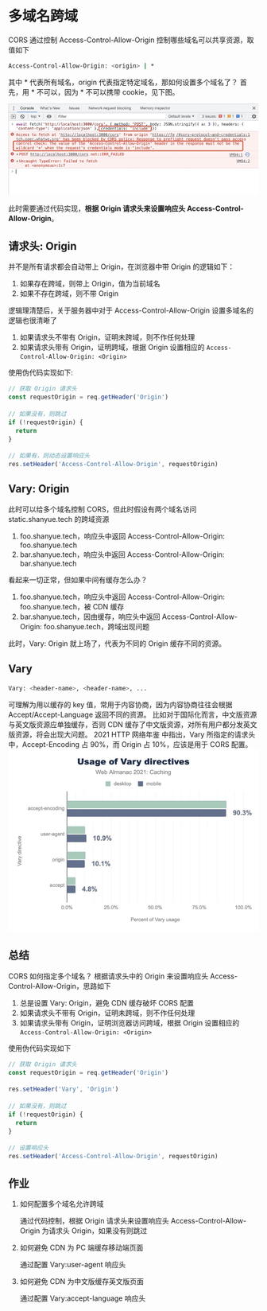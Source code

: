 # 多域名跨域

CORS 通过控制 Access-Control-Allow-Origin 控制哪些域名可以共享资源，取值如下

```bash
Access-Control-Allow-Origin: <origin> | *
```

其中 \* 代表所有域名，origin 代表指定特定域名，那如何设置多个域名了？
首先，用 \* 不可以，因为 \* 不可以携带 cookie，见下图。

![23-1](./img/23-1.jpg)

此时需要通过代码实现，**根据 Origin 请求头来设置响应头 Access-Control-Allow-Origin**。

## 请求头: Origin

并不是所有请求都会自动带上 Origin，在浏览器中带 Origin 的逻辑如下：

1. 如果存在跨域，则带上 Origin，值为当前域名
2. 如果不存在跨域，则不带 Origin

逻辑理清楚后，关于服务器中对于 Access-Control-Allow-Origin 设置多域名的逻辑也很清晰了

1. 如果请求头不带有 Origin，证明未跨域，则不作任何处理
2. 如果请求头带有 Origin，证明跨域，根据 Origin 设置相应的 `Access-Control-Allow-Origin: <Origin>`

使用伪代码实现如下:

```js
// 获取 Origin 请求头
const requestOrigin = req.getHeader('Origin')

// 如果没有，则跳过
if (!requestOrigin) {
  return
}

// 如果有，则动态设置响应头
res.setHeader('Access-Control-Allow-Origin', requestOrigin)
```

## Vary: Origin

此时可以给多个域名控制 CORS，但此时假设有两个域名访问 static.shanyue.tech 的跨域资源

1. foo.shanyue.tech，响应头中返回 Access-Control-Allow-Origin: foo.shanyue.tech
2. bar.shanyue.tech，响应头中返回 Access-Control-Allow-Origin: bar.shanyue.tech

看起来一切正常，但如果中间有缓存怎么办？

1. foo.shanyue.tech，响应头中返回 Access-Control-Allow-Origin: foo.shanyue.tech，被 CDN 缓存
2. bar.shanyue.tech，因由缓存，响应头中返回 Access-Control-Allow-Origin: foo.shanyue.tech，跨域出现问题

此时，Vary: Origin 就上场了，代表为不同的 Origin 缓存不同的资源。

## Vary

```bash
Vary: <header-name>, <header-name>, ...
```

可理解为用以缓存的 key 值，常用于内容协商，因为内容协商往往会根据 Accept/Accept-Language 返回不同的资源。
比如对于国际化而言，中文版资源与英文版资源应单独缓存，否则 CDN 缓存了中文版资源，对所有用户都分发英文版资源，将会出现大问题。
2021 HTTP 网络年鉴 中指出，Vary 所指定的请求头中，Accept-Encoding 占 90%，而 Origin 占 10%，应该是用于 CORS 配置。
![23-2](./img/23-2.jpg)

## 总结

CORS 如何指定多个域名？
根据请求头中的 Origin 来设置响应头 Access-Control-Allow-Origin，思路如下

1. 总是设置 Vary: Origin，避免 CDN 缓存破坏 CORS 配置
2. 如果请求头不带有 Origin，证明未跨域，则不作任何处理
3. 如果请求头带有 Origin，证明浏览器访问跨域，根据 Origin 设置相应的 `Access-Control-Allow-Origin: <Origin>`

使用伪代码实现如下

```js
// 获取 Origin 请求头
const requestOrigin = req.getHeader('Origin')

res.setHeader('Vary', 'Origin')

// 如果没有，则跳过
if (!requestOrigin) {
  return
}

// 设置响应头
res.setHeader('Access-Control-Allow-Origin', requestOrigin)
```

## 作业

1. 如何配置多个域名允许跨域

   通过代码控制，根据 Origin 请求头来设置响应头
   Access-Control-Allow-Origin 为请求头 Origin，如果没有则跳过

2. 如何避免 CDN 为 PC 端缓存移动端页面

   通过配置 Vary:user-agent 响应头

3. 如何避免 CDN 为中文版缓存英文版页面

   通过配置 Vary:accept-language 响应头
